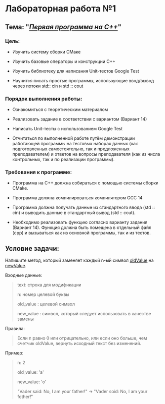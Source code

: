 # Лабораторная работа №1

## Тема: "*<u>Первая программа на C++</u>*"

### Цель:

- Изучить систему сборки СМаке

- Изучить базовые операторы и конструкции C++

- Изучить библиотеку для написания Unit-тестов Google Test

- Научится писать простые программы, использующие ввод/вывод через потоки std:: cin и std :: cout

### Порядок выполнения работы:

- Ознакомиться с теоретическим материалом

- Реализовать задание в соответствии с вариантом (Вариант 14)

- Написать Unit-тесты с использованием Google Test

- Отчитаться по выполненной работе путём демонстрации работающей программы на тестовых наборах данных (как подготовленных самостоятельно, так и предложенных преподавателем) и ответов на вопросы преподавателя (как из числа контрольных, так и по реализации программы).

### Требования к программе:

- Программа на C++ должна собираться с помощью системы сборки CMake.

- Программа должна компилироваться компилятором GCC 14

- Программа должна получать данные из стандартного ввода (std :: cin) и выводить
  данные в стандартный вывод (std :: cout).

- Необходимо реализовать функцию согласно варианту задания (Вариант 14). Функция должна быть помещена в отдельный файл (cpp) и вызываться как из основной программы, так и из тестов.

## Условие задачи:

Напишите метод, который заменяет каждый n-ый символ <u>oldValue</u> на <u>newValue</u>.

Входные данные:

> text: строка для модификации
> 
> n: номер целевой буквы
> 
> old_value : целевой символ
> 
> new_value : символ, который следует использовать в качестве замены



Правила:

> Если n равно 0 или отрицательно, или если оно больше, чем счетчик oldValue, вернуть исходный текст без изменений.



Пример:

> n: 2
> 
> old_value: 'a'
> 
> new_value: 'o'
> 
> "Vader said: No, I am your father!" -> "Vader soid: No, I am your fother!"


